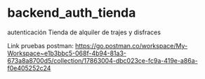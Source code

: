# backend_auth_tienda
autenticación Tienda de alquiler de trajes y disfraces

Link pruebas postman: https://go.postman.co/workspace/My-Workspace~e1b3bbc5-068f-4b94-81a3-673a8a8700d5/collection/17863004-dbc023ce-fc9a-419e-a86a-f0e405252c24
